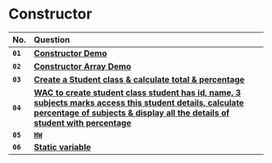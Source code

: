 # **Constructor**

| No.      | Question   |
| :------- | :--------- |
| **`01`** | [**Constructor Demo**](https://github.com/nayanR3/SkillMineCodes/blob/master/SkillMineCodes/OOPS/Constructor/Demo.cs) |
| **`02`** | [**Constructor Array Demo**](https://github.com/nayanR3/SkillMineCodes/blob/master/SkillMineCodes/OOPS/Constructor/ConstructorArray.cs) |
| **`03`** | [**Create a Student class & calculate total & percentage**](https://github.com/nayanR3/SkillMineCodes/blob/master/SkillMineCodes/OOPS/Constructor/Student.cs) |
| **`04`** | [**WAC to create student class student has id, name, 3 subjects marks access this student details, calculate percentage of subjects & display all the details of student with percentage**](https://github.com/nayanR3/SkillMineCodes/blob/master/SkillMineCodes/OOPS/Constructor/Stud.cs) |
| **`05`** | [**`HW`**](https://github.com/nayanR3/SkillMineCodes/blob/master/SkillMineCodes/OOPS/Constructor/HW.cs) |
| **`06`** | [**Static variable**](https://github.com/nayanR3/SkillMineCodes/blob/master/SkillMineCodes/OOPS/Constructor/StaticVar.cs) |